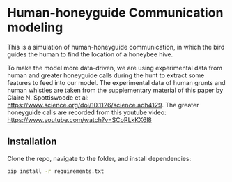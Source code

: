 # Human-honeyguide Communication modeling

This is a simulation of human-honeyguide communication, in which the bird guides the human to find the location of a honeybee hive. 

To make the model more data-driven, we are using experimental data from human and greater honeyguide calls during the hunt to extract some features to feed into our model. The experimental data of human grunts and human whistles  are taken from the supplementary material of this paper by Claire N. Spottiswoode et al: https://www.science.org/doi/10.1126/science.adh4129. The greater honeyguide calls are recorded from this youtube video: https://www.youtube.com/watch?v=SCoRLkKX6l8

## Installation

Clone the repo, navigate to the folder, and install dependencies:
```bash
pip install -r requirements.txt
